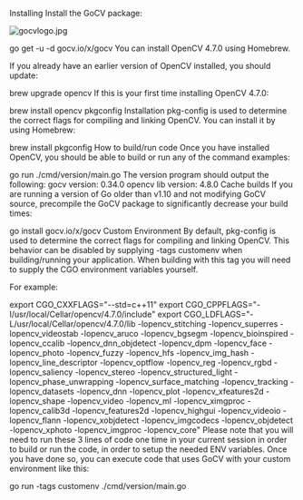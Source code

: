 Installing
Install the GoCV package:

![gocvlogo.jpg](..%2F..%2FDownloads%2Fgocvlogo.jpg)


go get -u -d gocv.io/x/gocv
You can install OpenCV 4.7.0 using Homebrew.

If you already have an earlier version of OpenCV installed, you should update:

brew upgrade opencv
If this is your first time installing OpenCV 4.7.0:

brew install opencv
pkgconfig Installation
pkg-config is used to determine the correct flags for compiling and linking OpenCV. You can install it by using Homebrew:

brew install pkgconfig
How to build/run code
Once you have installed OpenCV, you should be able to build or run any of the command examples:

go run ./cmd/version/main.go
The version program should output the following:
gocv version: 0.34.0
opencv lib version: 4.8.0
Cache builds
If you are running a version of Go older than v1.10 and not modifying GoCV source, precompile the GoCV package to significantly decrease your build times:

go install gocv.io/x/gocv
Custom Environment
By default, pkg-config is used to determine the correct flags for compiling and linking OpenCV. This behavior can be disabled by supplying -tags customenv when building/running your application. When building with this tag you will need to supply the CGO environment variables yourself.

For example:

export CGO_CXXFLAGS="--std=c++11"
export CGO_CPPFLAGS="-I/usr/local/Cellar/opencv/4.7.0/include"
export CGO_LDFLAGS="-L/usr/local/Cellar/opencv/4.7.0/lib -lopencv_stitching -lopencv_superres -lopencv_videostab -lopencv_aruco -lopencv_bgsegm -lopencv_bioinspired -lopencv_ccalib -lopencv_dnn_objdetect -lopencv_dpm -lopencv_face -lopencv_photo -lopencv_fuzzy -lopencv_hfs -lopencv_img_hash -lopencv_line_descriptor -lopencv_optflow -lopencv_reg -lopencv_rgbd -lopencv_saliency -lopencv_stereo -lopencv_structured_light -lopencv_phase_unwrapping -lopencv_surface_matching -lopencv_tracking -lopencv_datasets -lopencv_dnn -lopencv_plot -lopencv_xfeatures2d -lopencv_shape -lopencv_video -lopencv_ml -lopencv_ximgproc -lopencv_calib3d -lopencv_features2d -lopencv_highgui -lopencv_videoio -lopencv_flann -lopencv_xobjdetect -lopencv_imgcodecs -lopencv_objdetect -lopencv_xphoto -lopencv_imgproc -lopencv_core"
Please note that you will need to run these 3 lines of code one time in your current session in order to build or run the code, in order to setup the needed ENV variables. Once you have done so, you can execute code that uses GoCV with your custom environment like this:

go run -tags customenv ./cmd/version/main.go